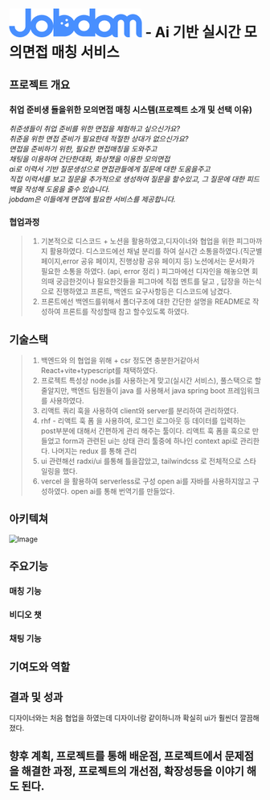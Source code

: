 <!-- @format -->



# ![JobDam](public/logo.png) - Ai 기반 실시간 모의면접 매칭 서비스



## 프로젝트 개요 

### 취업 준비생 들을위한 모의면접 매칭 시스템(프로젝트 소개 및 선택 이유)

_취준생들이 취업 준비를 위한 면접을 체험하고 싶으신가요?\
취준을 위한 면접 준비가 필요한데 적절한 상대가 없으신가요?\
면접을 준비하기 위한, 필요한 면접매칭을 도와주고\
채팅을 이용하여 간단한대화, 화상챗을 이용한 모의면접\
ai로 이력서 기반 질문생성으로 면접관들에게 질문에 대한 도움을주고\
직접 이력서를 보고 질문을 추가적으로 생성하여 질문을 할수있고, 그 질문에 대한 피드백을 작성해 도움을 줄수 있습니다.\
jobdam은 이들에게 면접에 필요한 서비스를 제공합니다._


### 협업과정

> 1. 기본적으로 디스코드 + 노션을 활용하였고,디자이너와 협업을 위한 피그마까지  활용하였다. 디스코드에선 채널 분리를 하여
> 실시간 소통을하였다.(직군별 페이지,error 공유 페이지, 진행상황 공유 페이지 등) 노션에서는 문서화가 필요한 소통을 하였다.
> (api, error 정리 ) 피그마에선 디자인을 해놓으면 회의때 궁금한것이나 필요한것들을 피그마에 직접 멘트를 달고 , 답장을 
> 하는식으로 진행하였고 프론트, 백엔드 요구사항등은 디스코드에 남겼다.
> 2. 프론트에선 백엔드를위해서 폴더구조에 대한 간단한 설명을 README로 작성하여 프론트를 작성할때 참고 할수있도록 하였다.

## 기술스택

> 1. 백엔드와 의 협업을 위해 + csr 정도면 충분한거같아서 React+vite+typescript를 채택하였다.
> 2. 프로젝트 특성상 node.js를 사용하는게 맞고(실시간 서비스), 풀스택으로 할줄알지만, 
> 백엔드 팀원들이 java 를 사용해서 java spring boot 프레임워크 를 사용하였다.
> 3. 리액트 쿼리 훅을 사용하여 client와 server를 분리하여 관리하였다.
> 4. rhf - 리액트 훅 폼 을 사용하여, 로그인 로그아웃 등 데이터를 입력하는 post부분에 대해서 간편하게 관리
> 해주는 툴이다. 리액트 훅 폼을 훅으로 만들었고 form과 관련된 ui는 상태 관리 툴중에 하나인 context api로 관리한다.
> 나머지는 redux 를 통해 관리
> 5. ui 관련해선 radxi/ui 를통해 틀을잡았고, tailwindcss 로 전체적으로 스타일링을 했다.
> 6. vercel 을 활용하여 serverless로 구성 open ai를 자바를 사용하지않고 구성하였다. open ai를 통해 번역기를 만들었다.


## 아키텍쳐

![Image](https://github.com/user-attachments/assets/34fd9815-093a-40d9-8e1f-b9cc60e17057)

## 주요기능

### 매칭 기능


### 비디오 챗

### 채팅 기능



## 기여도와 역할



## 결과 및 성과

디자이너와는 처음 협업을 하였는데 디자이너랑 같이하니까 확실히 ui가 훨씬더 깔끔해졌다. 

##  향후 계획, 프로젝트를 통해 배운점, 프로젝트에서 문제점을 해결한 과정, 프로젝트의 개선점, 확장성등을 이야기 해도 된다.

